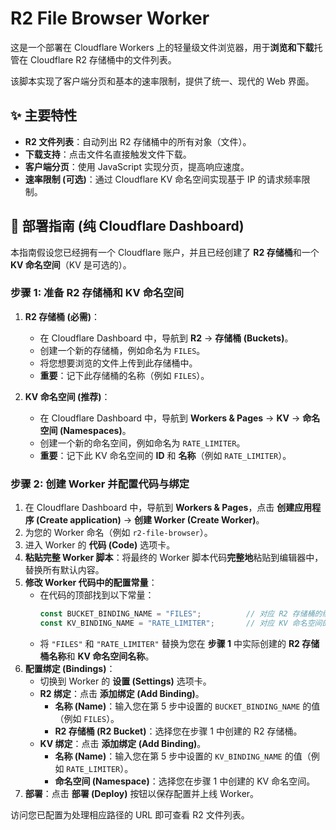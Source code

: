 
# R2 File Browser Worker

这是一个部署在 Cloudflare Workers 上的轻量级文件浏览器，用于**浏览和下载**托管在 Cloudflare R2 存储桶中的文件列表。

该脚本实现了客户端分页和基本的速率限制，提供了统一、现代的 Web 界面。

## ✨ 主要特性

*   **R2 文件列表**：自动列出 R2 存储桶中的所有对象（文件）。
*   **下载支持**：点击文件名直接触发文件下载。
*   **客户端分页**：使用 JavaScript 实现分页，提高响应速度。
*   **速率限制 (可选)**：通过 Cloudflare KV 命名空间实现基于 IP 的请求频率限制。

## 🚀 部署指南 (纯 Cloudflare Dashboard)

本指南假设您已经拥有一个 Cloudflare 账户，并且已经创建了 **R2 存储桶**和一个 **KV 命名空间**（KV 是可选的）。

### 步骤 1: 准备 R2 存储桶和 KV 命名空间

1.  **R2 存储桶 (必需)**：
    *   在 Cloudflare Dashboard 中，导航到 **R2** -> **存储桶 (Buckets)**。
    *   创建一个新的存储桶，例如命名为 `FILES`。
    *   将您想要浏览的文件上传到此存储桶中。
    *   **重要**：记下此存储桶的名称（例如 `FILES`）。

2.  **KV 命名空间 (推荐)**：
    *   在 Cloudflare Dashboard 中，导航到 **Workers & Pages** -> **KV** -> **命名空间 (Namespaces)**。
    *   创建一个新的命名空间，例如命名为 `RATE_LIMITER`。
    *   **重要**：记下此 KV 命名空间的 **ID** 和 **名称**（例如 `RATE_LIMITER`）。

### 步骤 2: 创建 Worker 并配置代码与绑定

1.  在 Cloudflare Dashboard 中，导航到 **Workers & Pages**，点击 **创建应用程序 (Create application)** -> **创建 Worker (Create Worker)**。
2.  为您的 Worker 命名（例如 `r2-file-browser`）。
3.  进入 Worker 的 **代码 (Code)** 选项卡。
4.  **粘贴完整 Worker 脚本**：将最终的 Worker 脚本代码**完整地**粘贴到编辑器中，替换所有默认内容。
5.  **修改 Worker 代码中的配置常量**：
    *   在代码的顶部找到以下常量：
        ```javascript
        const BUCKET_BINDING_NAME = "FILES";          // 对应 R2 存储桶的绑定名称
        const KV_BINDING_NAME = "RATE_LIMITER";       // 对应 KV 命名空间的绑定名称
        ```
    *   将 `"FILES"` 和 `"RATE_LIMITER"` 替换为您在 **步骤 1** 中实际创建的 **R2 存储桶名称**和 **KV 命名空间名称**。
6.  **配置绑定 (Bindings)**：
    *   切换到 Worker 的 **设置 (Settings)** 选项卡。
    *   **R2 绑定**：点击 **添加绑定 (Add Binding)**。
        *   **名称 (Name)**：输入您在第 5 步中设置的 `BUCKET_BINDING_NAME` 的值（例如 `FILES`）。
        *   **R2 存储桶 (R2 Bucket)**：选择您在步骤 1 中创建的 R2 存储桶。
    *   **KV 绑定**：点击 **添加绑定 (Add Binding)**。
        *   **名称 (Name)**：输入您在第 5 步中设置的 `KV_BINDING_NAME` 的值（例如 `RATE_LIMITER`）。
        *   **命名空间 (Namespace)**：选择您在步骤 1 中创建的 KV 命名空间。
7.  **部署**：点击 **部署 (Deploy)** 按钮以保存配置并上线 Worker。

访问您已配置为处理相应路径的 URL 即可查看 R2 文件列表。
